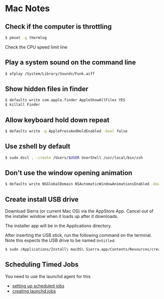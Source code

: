 # Mac Notes

## Check if the computer is throttling

```bash
$ pmset -g thermlog
```

Check the CPU speed limit line

## Play a system sound on the command line

```bash
$ afplay /System/Library/Sounds/Funk.aiff
```

## Show hidden files in finder

```bash
$ defaults write com.apple.finder AppleShowAllFiles YES
$ killall Finder
```

## Allow keyboard hold down repeat

```bash
$ defaults write -g ApplePressAndHoldEnabled -bool false
```

## Use zshell by default

```bash
$ sudo dscl . -create /Users/$USER UserShell /usr/local/bin/zsh
```

## Don't use the window opening animation

```bash
$ defaults write NSGlobalDomain NSAutomaticWindowAnimationsEnabled -bool NO
```

## Create install USB drive

Download Sierra (or current Mac OS) via the AppStore App.  Cancel out of the installer window when it loads up after it downloads.

The installer app will be in the Applications directory.

After inserting the USB stick, run the following command on the terminal.  Note this expects the USB drive to be named `Untitled`:

```bash
$ sudo /Applications/Install\ macOS\ Sierra.app/Contents/Resources/createinstallmedia --volume /Volumes/Untitled --applicationpath /Applications/Install\ macOS\ Sierra.app
```

## Scheduling Timed Jobs

You need to use the launchd agent for this

* [setting up scheduled jobs](https://developer.apple.com/library/content/documentation/MacOSX/Conceptual/BPSystemStartup/Chapters/ScheduledJobs.html)
* [creating launchd jobs](https://developer.apple.com/library/content/documentation/MacOSX/Conceptual/BPSystemStartup/Chapters/CreatingLaunchdJobs.html#//apple_ref/doc/uid/TP40001762-104142)
